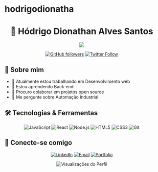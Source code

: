 # hodrigodionatha

<h1 align="center">👋 Hódrigo Dionathan Alves Santos</h1>

<p align="center">
  <img src="https://readme-typing-svg.herokuapp.com/?lines=Desenvolvedor+Full+Stack;Apaixonado+por+Tecnologia;Sempre+Aprendendo&center=true&width=380&height=45">
</p>

<div align="center">
  
  [![GitHub followers](https://img.shields.io/github/followers/hodrigodionathan?style=social)](https://github.com/seu-usuario)
  [![Twitter Follow](https://img.shields.io/twitter/follow/seu-usuario?style=social)](https://twitter.com/seu-usuario)
  
</div>

## 🚀 Sobre mim

- 🔭 Atualmente estou trabalhando em Desenvolvimento web
- 🌱 Estou aprendendo Back-end
- 👯 Procuro colaborar em projetos open source
- 💬 Me pergunte sobre Automação Industrial

## 🛠️ Tecnologias & Ferramentas

<div align="center">
  
  ![JavaScript](https://img.shields.io/badge/-JavaScript-black?style=flat-square&logo=javascript)
  ![React](https://img.shields.io/badge/-React-black?style=flat-square&logo=react)
  ![Node.js](https://img.shields.io/badge/-Node.js-black?style=flat-square&logo=Node.js)
  ![HTML5](https://img.shields.io/badge/-HTML5-black?style=flat-square&logo=html5)
  ![CSS3](https://img.shields.io/badge/-CSS3-black?style=flat-square&logo=css3)
  ![Git](https://img.shields.io/badge/-Git-black?style=flat-square&logo=git)
  
</div>



## 🤝 Conecte-se comigo

<div align="center">
  
  [![LinkedIn](https://img.shields.io/badge/-LinkedIn-blue?style=flat-square&logo=LinkedIn)](https://www.linkedin.com/in/hodrigo-dionathan-46052b299)
  [![Email](https://img.shields.io/badge/-Email-red?style=flat-square&logo=Gmail&logoColor=white)](mailto:hodrigodionatha@gmail.com)
  [![Portfolio](https://img.shields.io/badge/-Portfolio-black?style=flat-square&logo=github)](https://hodrigodionathan.github.io/hodrigodionathan/)
  
</div>

<p align="center">
  <img src="https://komarev.com/ghpvc/?username=seu-usuario&label=Visualizações+do+Perfil&color=brightgreen" alt="Visualizações do Perfil"/>
</p>


